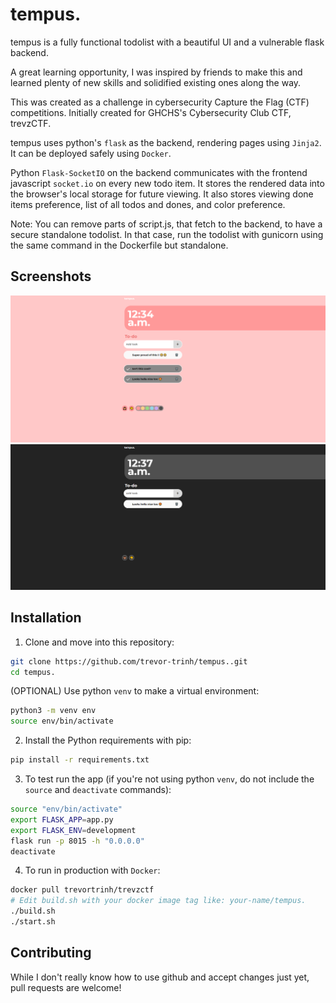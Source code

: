 # tempus.

tempus is a fully functional todolist with a beautiful UI and a vulnerable flask backend. 

A great learning opportunity, I was inspired by friends to make this and learned plenty of new skills and solidified existing ones along the way. 

This was created as a challenge in cybersecurity Capture the Flag (CTF) competitions. Initially created for GHCHS's Cybersecurity Club CTF, trevzCTF.

tempus uses python's `flask` as the backend, rendering pages using `Jinja2`. It can be deployed safely using `Docker`.

Python `Flask-SocketIO` on the backend communicates with the frontend javascript `socket.io` on every new todo item. It stores the rendered data into the browser's local storage for future viewing. It also stores viewing done items preference, list of all todos and dones, and color preference. 

Note: You can remove parts of script.js, that fetch to the backend, to have a secure standalone todolist. In that case, run the todolist with gunicorn using the same command in the Dockerfile but standalone. 

## Screenshots
![Salmon background showing finished tasks](assets/screenshot1.png?raw=true)
![Black background minimal](assets/screenshot2.png?raw=true)


## Installation

1. Clone and move into this repository:

```bash
git clone https://github.com/trevor-trinh/tempus..git
cd tempus.
```

(OPTIONAL) Use python `venv` to make a virtual environment:

```bash
python3 -m venv env
source env/bin/activate
```

2. Install the Python requirements with pip:

```bash
pip install -r requirements.txt
```

3. To test run the app (if you're not using python `venv`, do not include the `source` and `deactivate` commands):

```bash
source "env/bin/activate"
export FLASK_APP=app.py
export FLASK_ENV=development
flask run -p 8015 -h "0.0.0.0"
deactivate
```

4. To run in production with `Docker`:

```bash
docker pull trevortrinh/trevzctf
# Edit build.sh with your docker image tag like: your-name/tempus.
./build.sh
./start.sh
```


## Contributing
While I don't really know how to use github and accept changes just yet, pull requests are welcome!
